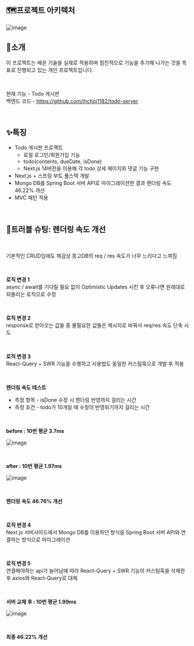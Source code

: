 ## 🗺프로젝트 아키텍처

![image](https://github.com/jhchoi1182/next-todo/assets/116577489/c959ef3f-656d-4d22-b713-34fcf3006a44)

## 🎉소개
이 프로젝트는 배운 기술을 실제로 적용하며 점진적으로 기능을 추가해 나가는 것을 목표로 진행되고 있는 개인 프로젝트입니다.   

<br>

현재 기능 - Todo 게시판   
백엔드 코드 - https://github.com/jhchoi1182/todo-server

<br>

## ✨특징
* Todo 게시판 프로젝트
  * 로컬 로그인/회원가입 기능
  * todo(contents, dueDate, isDone)
  * Next.js 14버전을 이용해 각 todo 상세 페이지와 댓글 기능 구현
* Next.js + 스프링 부트 풀스택 개발
* Mongo DB를 Spring Boot 서버 API로 마이그레이션한 결과 렌더링 속도 46.22% 개선
* MVC 패턴 적용

<br>

## 📝트러블 슈팅: 렌더링 속도 개선

<br>

기본적인 CRUD임에도 체감상 몽고DB의 req / res 속도가 너무 느리다고 느껴짐

<br>

**로직 변경 1**   
async / await를 기다릴 필요 없이 Optimistic Updates 시킨 후 오류나면 원래대로 되돌리는 로직으로 수정

<br>

**로직 변경 2**   
response로 받아오는 값들 중 불필요한 값들은 메시지로 바꿔서 req/res 속도 단축 시도

<br>

**로직 변경 3**   
React-Query + SWR 기능을 수행하고 사용법도 동일한 커스텀훅으로 개발 후 적용

<br>

**렌더링 속도 테스트**

- 측정 항목 - isDone 수정 시 렌더링 반영까지 걸리는 시간
- 측정 조건 - todo가 10개일 때 수정이 반영되기까지 걸리는 시간

<br>

**before : 10번 평균 3.7ms**

 ![image](https://github.com/jhchoi1182/next-todo/assets/116577489/89c418fd-51e5-40b8-a3bc-193b81cf4440)

<br>

**after : 10번 평균 1.97ms**

![image](https://github.com/jhchoi1182/next-todo/assets/116577489/25ada9e9-d9be-4f34-92bf-b11432788951)

<br>

**렌더링 속도 46.76% 개선**

<br>

**로직 변경 4**   
Next.js 서버사이드에서 Mongo DB를 이용하던 방식을 Spring Boot 서버 API와 연결하는 방식으로 마이그레이션

<br>

**로직 변경 5**   
연결해야하는 api가 늘어남에 따라 React-Query + SWR 기능의 커스텀훅을 삭제한 후 axios와 React-Query로 대체

<br>

**서버 교체 후 : 10번 평균 1.99ms**

![image](https://github.com/jhchoi1182/next-todo/assets/116577489/3bb55d15-cd32-4914-ba09-9ff0b329e1d4)

<br>

**최종 46.22% 개선**
